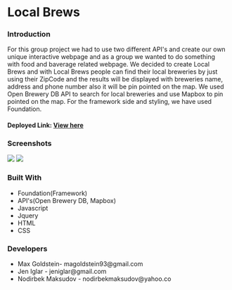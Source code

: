 
<h1>Local Brews</h1>
    <h3>Introduction</h3>
    <p>For this group project we had to use two different API's and create our own unique interactive webpage and as a group we wanted to do something with food and baverage related webpage. We decided to create Local Brews and with Local Brews people can find their local breweries by just using their ZipCode and the results will be displayed with breweries name, address and phone number also it will be pin pointed on the map. We used Open Brewery DB API to search for local breweries and use Mapbox to pin pointed on the map. For the framework side and styling, we have used Foundation.</p>
    <h4>Deployed Link: <a href="https://nodirbek94.github.io/Local-Brews/" target="_blank">View here</a></h4>
    <h3>Screenshots</h3>
    <img src="./assets/Screen%20Shot%202020-09-19%20at%205.01.00%20PM.png">
    <img src="./assets/Screen%20Shot%202020-09-19%20at%205.01.25%20PM.png">
    <h3>Built With</h3>
    <p>
        <ul>
            <li>Foundation(Framework)</li>
            <li>API's(Open Brewery DB, Mapbox)</li>
            <li>Javascript</li>
            <li>Jquery</li>
            <li>HTML</li>
            <li>CSS</li>
        </ul>
    </p>
    <h3>Developers</h3>
    <ul>
        <li>Max Goldstein- magoldstein93@gmail.com</li>
        <li>Jen Iglar  - jeniglar@gmail.com</li>
        <li>Nodirbek Maksudov - nodirbekmaksudov@yahoo.co </li>
    </ul>

